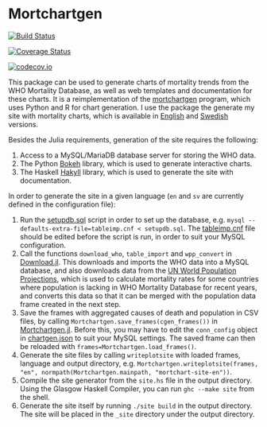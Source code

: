 # Mortchartgen

[![Build Status](https://travis-ci.org/klpn/Mortchartgen.jl.svg?branch=master)](https://travis-ci.org/klpn/Mortchartgen.jl)

[![Coverage Status](https://coveralls.io/repos/klpn/Mortchartgen.jl/badge.svg?branch=master&service=github)](https://coveralls.io/github/klpn/Mortchartgen.jl?branch=master)

[![codecov.io](http://codecov.io/github/klpn/Mortchartgen.jl/coverage.svg?branch=master)](http://codecov.io/github/klpn/Mortchartgen.jl?branch=master)

This package can be used to generate charts of mortality trends from the WHO
Mortality Database, as well as web templates and documentation for these charts. 
It is a reimplementation of the
[mortchartgen](https://github.com/klpn/mortchartgen) program, which uses Python and R
for chart generation. I use the package the generate my site with mortality
charts, which is available in [English](http://mortchart-en.klpn.se/) and
[Swedish](http://mortchart.klpn.se) versions.

Besides the Julia requirements, generation of the site requires the following:

1. Access to a MySQL/MariaDB database server for storing the WHO data.
2. The Python [Bokeh](https://github.com/bokeh/bokeh) library, which is used to
   generate interactive charts.
3. The Haskell [Hakyll](https://github.com/jaspervdj/hakyll) library,
   which is used to generate the site with documentation.

In order to generate the site in a given language (`en` and `sv` are currently
defined in the configuration file):

1. Run the
   [setupdb.sql](https://github.com/klpn/Mortchartgen.jl/blob/master/data/setupdb.sql)
   script in order to set up the database, e.g. `mysql
   --defaults-extra-file=tableimp.cnf < setupdb.sql`. The
   [tableimp.cnf](https://github.com/klpn/Mortchartgen.jl/blob/master/data/tableimp.cnf)
   file should be edited before the script is run, in order to suit your MySQL
   configuration.
2. Call the functions `download_who`, `table_import` and `wpp_convert` in
   [Download.jl](https://github.com/klpn/Mortchartgen.jl/blob/master/src/Download.jl).
   This downloads and imports the WHO data into a MySQL database, and also
   downloads data from the [UN World Population
   Projections](https://esa.un.org/unpd/wpp/), which is used to
   calculate mortality rates for some countries where population is lacking in
   WHO Mortality Database for recent years, and converts this data so that it
   can be merged with the population data frame created in the next step.
3. Save the frames with aggregated causes of death and population in CSV files, by calling
   `Mortchartgen.save_frames(cgen_frames())` in
   [Mortchartgen.jl](https://github.com/klpn/Mortchartgen.jl/blob/master/src/Mortchartgen.jl).
   Before this, you may have to edit the `conn_config` object in
   [chartgen.json](https://github.com/klpn/Mortchartgen.jl/blob/master/data/chartgen.json)
   to suit your MySQL settings.
   The saved frame can then be reloaded with `frames=Mortchartgen.load_frames()`.
4. Generate the site files by calling `writeplotsite` with loaded frames, language
   and output directory, e.g. `Mortchartgen.writeplotsite(frames, "en",
   normpath(Mortchartgen.mainpath, "mortchart-site-en"))`.
5. Compile the site generator from the `site.hs` file in the output directory.
   Using the Glasgow Haskell Compiler, you can run `ghc --make site` from the shell.
6. Generate the site itself by running `./site build` in the output directory.
   The site will be placed in the `_site` directory under the output directory.
